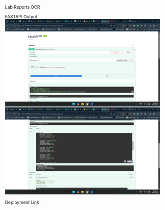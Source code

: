 Lab Reports OCR

FASTAPI Output 
![Lab Report Image 1](1.png)
![Lab Report Image 2](2.png)

Deployment Link : 

